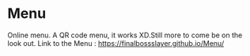 # Menu
Online menu. 
A QR code menu, it works XD.Still more to come be on the look out.
Link to the Menu : https://finalbossslayer.github.io/Menu/
